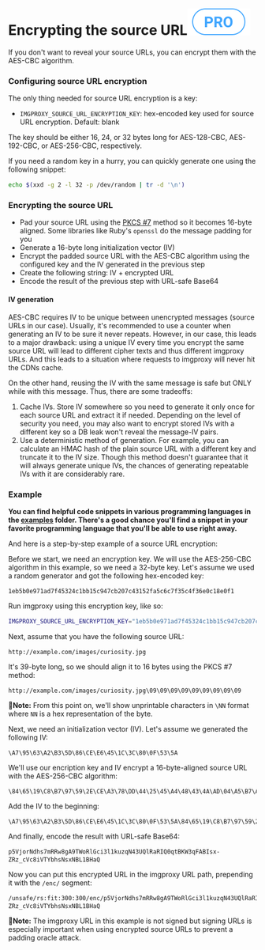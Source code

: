 # Encrypting the source URL![pro](./assets/pro.svg)

If you don't want to reveal your source URLs, you can encrypt them with the AES-CBC algorithm.

### Configuring source URL encryption

The only thing needed for source URL encryption is a key:

* `IMGPROXY_SOURCE_URL_ENCRYPTION_KEY`: hex-encoded key used for source URL encryption. Default: blank

The key should be either 16, 24, or 32 bytes long for AES-128-CBC, AES-192-CBC, or AES-256-CBC, respectively.

If you need a random key in a hurry, you can quickly generate one using the following snippet:

```bash
echo $(xxd -g 2 -l 32 -p /dev/random | tr -d '\n')
```

### Encrypting the source URL

* Pad your source URL using the [PKCS #7](https://en.wikipedia.org/wiki/Padding_(cryptography)#PKCS#5_and_PKCS#7) method so it becomes 16-byte aligned. Some libraries like Ruby's `openssl` do the message padding for you
* Generate a 16-byte long initialization vector (IV)
* Encrypt the padded source URL with the AES-CBC algorithm using the configured key and the IV generated in the previous step
* Create the following string: IV + encrypted URL
* Encode the result of the previous step with URL-safe Base64

#### IV generation

AES-CBC requires IV to be unique between unencrypted messages (source URLs in our case). Usually, it's recommended to use a counter when generating an IV to be sure it never repeats. However, in our case, this leads to a major drawback: using a unique IV every time you encrypt the same source URL will lead to different cipher texts and thus different imgproxy URLs. And this leads to a situation where requests to imgproxy will never hit the CDNs cache.

On the other hand, reusing the IV with the same message is safe but ONLY while with this message. Thus, there are some tradeoffs:

1. Cache IVs. Store IV somewhere so you need to generate it only once for each source URL and extract it if needed. Depending on the level of security you need, you may also want to encrypt stored IVs with a different key so a DB leak won't reveal the message-IV pairs.
2. Use a deterministic method of generation. For example, you can calculate an HMAC hash of the plain source URL with a different key and truncate it to the IV size. Though this method doesn't guarantee that it will always generate unique IVs, the chances of generating repeatable IVs with it are considerably rare.

### Example

**You can find helpful code snippets in various programming languages in the [examples](https://github.com/imgproxy/imgproxy/tree/master/examples) folder. There's a good chance you'll find a snippet in your favorite programming language that you'll be able to use right away.**

And here is a step-by-step example of a source URL encryption:

Before we start, we need an encryption key. We will use the AES-256-CBC algorithm in this example, so we need a 32-byte key. Let's assume we used a random generator and got the following hex-encoded key:

```
1eb5b0e971ad7f45324c1bb15c947cb207c43152fa5c6c7f35c4f36e0c18e0f1
```

Run imgproxy using this encryption key, like so:

```bash
IMGPROXY_SOURCE_URL_ENCRYPTION_KEY="1eb5b0e971ad7f45324c1bb15c947cb207c43152fa5c6c7f35c4f36e0c18e0f1" imgproxy
```

Next, assume that you have the following source URL:

```
http://example.com/images/curiosity.jpg
```

It's 39-byte long, so we should align it to 16 bytes using the PKCS #7 method:

```
http://example.com/images/curiosity.jpg\09\09\09\09\09\09\09\09\09
```

**📝Note:** From this point on, we'll show unprintable characters in `\NN` format where `NN` is a hex representation of the byte.

Next, we need an initialization vector (IV). Let's assume we generated the following IV:

```
\A7\95\63\A2\B3\5D\86\CE\E6\45\1C\3C\80\0F\53\5A
```

We'll use our encription key and IV encrypt a 16-byte-aligned source URL with the AES-256-CBC algorithm:

```
\84\65\19\C8\B7\97\59\2E\CE\A3\78\DD\44\25\45\A4\48\43\4A\AD\04\A5\B7\A8\50\01\22\CC\7E\65\1C\FF\71\57\3C\89\54\D8\6E\1B\0D\B3\13\41\2F\50\47\69
```

Add the IV to the beginning:

```
\A7\95\63\A2\B3\5D\86\CE\E6\45\1C\3C\80\0F\53\5A\84\65\19\C8\B7\97\59\2E\CE\A3\78\DD\44\25\45\A4\48\43\4A\AD\04\A5\B7\A8\50\01\22\CC\7E\65\1C\FF\71\57\3C\89\54\D8\6E\1B\0D\B3\13\41\2F\50\47\69
```

And finally, encode the result with URL-safe Base64:

```
p5VjorNdhs7mRRw8gA9TWoRlGci3l1kuzqN43UQlRaRIQ0qtBKW3qFABIsx-ZRz_cVc8iVTYbhsNsxNBL1BHaQ
```

Now you can put this encrypted URL in the imgproxy URL path, prepending it with the `/enc/` segment:

```
/unsafe/rs:fit:300:300/enc/p5VjorNdhs7mRRw8gA9TWoRlGci3l1kuzqN43UQlRaRIQ0qtBKW3qFABIsx-ZRz_cVc8iVTYbhsNsxNBL1BHaQ
```

**📝Note:** The imgproxy URL in this example is not signed but signing URLs is especially important when using encrypted source URLs to prevent a padding oracle attack.
